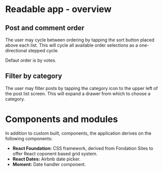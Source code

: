 # Readable app - overview

## Post and comment order
The user may cycle between ordering by tapping the sort button placed above each list. This will cycle all available order selections as a one-directional stepped cycle.

Defaut order is by votes.

## Filter by category
The user may filter posts by tapping the category icon to the upper left of the post list screen. This will expand a drawer from which to choose a category.

# Components and modules
In addition to custom built, components, the application derives on the following components:
- **React Foundation:** CSS framework, derived from Fondation Sites to offer React coponent based grid system. 
- **React Dates:** Airbnb date picker.
- **Moment:** Date handler component.
